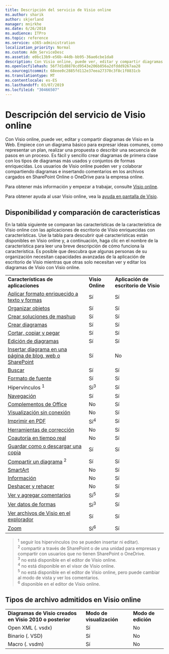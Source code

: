 ```yaml
---
title: Descripción del servicio de Visio online
ms.author: sharik
author: skjerland
manager: mnirkhe
ms.date: 6/26/2018
ms.audience: ITPro
ms.topic: reference
ms.service: o365-administration
localization_priority: Normal
ms.custom: Adm_ServiceDesc
ms.assetid: e0bc13b9-e56b-44db-bb95-36ae6cbe1da8
description: Con Visio online, puede ver, editar y compartir diagramas de Visio en la Web. Empiece con un diagrama básico para expresar ideas comunes, como representar un plan, realizar una propuesta o describir una secuencia de pasos en un proceso. Es fácil y sencillo crear diagramas de primera clase con los tipos de diagramas más usados y conjuntos de formas enriquecidas. Los usuarios de Visio online pueden ver y colaborar compartiendo diagramas e insertando comentarios en los archivos cargados en SharePoint Online o OneDrive para la empresa online.
ms.openlocfilehash: 56f7d1d8878cd9543e206b856a2dfddd9267aa28
ms.sourcegitcommit: 68eee0c2885fd112e37eea27370c3f8c1f0831cb
ms.translationtype: MT
ms.contentlocale: es-ES
ms.lasthandoff: 03/07/2019
ms.locfileid: "30466507"
---
```

# <a name="visio-online-service-description"></a>Descripción del servicio de Visio online

Con Visio online, puede ver, editar y compartir diagramas de Visio en la Web. Empiece con un diagrama básico para expresar ideas comunes, como representar un plan, realizar una propuesta o describir una secuencia de pasos en un proceso. Es fácil y sencillo crear diagramas de primera clase con los tipos de diagramas más usados y conjuntos de formas enriquecidas. Los usuarios de Visio online pueden ver y colaborar compartiendo diagramas e insertando comentarios en los archivos cargados en SharePoint Online o OneDrive para la empresa online.
  
Para obtener más información y empezar a trabajar, consulte [Visio online](https://products.office.com/en-US/visio/visio-online).
  
Para obtener ayuda al usar Visio online, vea la [ayuda en pantalla de Visio](https://go.microsoft.com/fwlink/?linkid=855982).
  
## <a name="feature-availability-and-comparison"></a>Disponibilidad y comparación de características

En la tabla siguiente se comparan las características de la característica de Visio online con las aplicaciones de escritorio de Visio enriquecidas con características. Use la tabla para descubrir qué características están disponibles en Visio online y, a continuación, haga clic en el nombre de la característica para leer una breve descripción de cómo funciona la característica. Es posible que descubra que algunas personas de su organización necesitan capacidades avanzadas de la aplicación de escritorio de Visio mientras que otras solo necesitan ver y editar los diagramas de Visio con Visio online. 
  
||||
|:-----|:-----|:-----|
|**Características de aplicaciones** <br/> |**Visio Online** <br/> |**Aplicación de escritorio de Visio** <br/> |
|[Aplicar formato enriquecido a texto y formas](visio-online.md#BM_1) <br/> |Sí  <br/> |Sí  <br/> |
|[Organizar objetos](visio-online.md#BM_2) <br/> |Sí  <br/> |Sí  <br/> |
|[Crear soluciones de mashup](visio-online.md#BM_3) <br/> |Sí  <br/> |Sí  <br/> |
|[Crear diagramas](visio-online.md#BM_4) <br/> |Sí  <br/> |Sí  <br/> |
|[Cortar, copiar y pegar](visio-online.md#BM_5) <br/> |Sí  <br/> |Sí  <br/> |
|[Edición de diagramas](visio-online.md#BM_6) <br/> |Sí  <br/> |Sí  <br/> |
|[Insertar diagrama en una página de blog, web o SharePoint](visio-online.md#BM_7) <br/> |Sí  <br/> |No  <br/> |
|[Buscar](visio-online.md#BM_8) <br/> |Sí  <br/> |Sí  <br/> |
|[Formato de fuente](visio-online.md#BM_9) <br/> |Sí  <br/> |Sí  <br/> |
|[](visio-online.md#BM_10) Hipervínculos <sup>1</sup> <br/> |Sí<sup>3</sup> <br/> |Sí  <br/> |
|[Navegación](visio-online.md#BM_11) <br/> |Sí  <br/> |Sí  <br/> |
|[Complementos de Office](visio-online.md#BM_12) <br/> |No  <br/> |Sí  <br/> |
|[Visualización sin conexión](visio-online.md#BM_13) <br/> |No  <br/> |Sí  <br/> |
|[Imprimir en PDF](visio-online.md#BM_14) <br/> |Sí<sup>4</sup> <br/> |Sí  <br/> |
|[Herramientas de corrección](visio-online.md#BM_15) <br/> |No  <br/> |Sí  <br/> |
|[Coautoría en tiempo real](visio-online.md#BM_16) <br/> |No  <br/> |Sí  <br/> |
|[Guardar como o descargar una copia](visio-online.md#BM_17) <br/> |Sí  <br/> |Sí  <br/> |
|[Compartir un diagrama](visio-online.md#BM_18) <sup>2</sup> <br/> |Sí  <br/> |Sí  <br/> |
|[SmartArt](visio-online.md#BM_19) <br/> |No  <br/> |Sí  <br/> |
|[Información](visio-online.md#BM_20) <br/> |No  <br/> |Sí  <br/> |
|[Deshacer y rehacer](visio-online.md#BM_21) <br/> |No  <br/> |Sí  <br/> |
|[Ver y agregar comentarios](visio-online.md#BM_22) <br/> |Sí<sup>5</sup> <br/> |Sí  <br/> |
|[Ver datos de formas](visio-online.md#BM_23) <br/> |Sí<sup>3</sup> <br/> |Sí  <br/> |
|[Ver archivos de Visio en el explorador](visio-online.md#BM_24) <br/> |Sí  <br/> |Sí  <br/> |
|[Zoom](visio-online.md#BM_25) <br/> |Sí<sup>6</sup> <br/> |Sí  <br/> |
   
> <sup>1</sup> seguir los hipervínculos (no se pueden insertar ni editar). 
<br/><sup>2</sup> compartir a través de SharePoint o de una unidad para empresas y compartir con usuarios que no tienen SharePoint o OneDrive. 
<br/> <sup>3</sup> no está disponible en el editor de Visio online.
<br/><sup>4</sup> no está disponible en el visor de Visio online. 
<br/><sup>5</sup> no está disponible en el editor de Visio online, pero puede cambiar al modo de vista y ver los comentarios. 
<br/><sup>6</sup> disponible en el editor de Visio online. 
  
## <a name="supported-file-types-in-visio-online"></a>Tipos de archivo admitidos en Visio online

||||
|:-----|:-----|:-----|
|**Diagramas de Visio creados en Visio 2010 o posterior** <br/> |**Modo de visualización** <br/> |**Modo de edición** <br/> |
|Open XML (. vsdx)  <br/> |Sí  <br/> |No  <br/> |
|Binario (. VSD)  <br/> |Sí  <br/> |No  <br/> |
|Macro (. vsdm)  <br/> |Sí  <br/> |No  <br/> |
   

